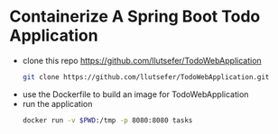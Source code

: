 # Containerize A Spring Boot Todo Application

- clone this repo https://github.com/llutsefer/TodoWebApplication
  ```bash
  git clone https://github.com/llutsefer/TodoWebApplication.git
  ```
- use the Dockerfile to build an image for TodoWebApplication
- run the application
  ```bash
  docker run -v $PWD:/tmp -p 8080:8080 tasks
  ```
